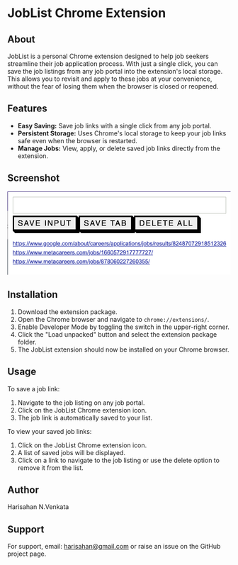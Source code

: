 # JobList Chrome Extension

## About

JobList is a personal Chrome extension designed to help job seekers streamline their job application process. With just a single click, you can save the job listings from any job portal into the extension's local storage. This allows you to revisit and apply to these jobs at your convenience, without the fear of losing them when the browser is closed or reopened.

## Features

- **Easy Saving:** Save job links with a single click from any job portal.
- **Persistent Storage:** Uses Chrome's local storage to keep your job links safe even when the browser is restarted.
- **Manage Jobs:** View, apply, or delete saved job links directly from the extension.

## Screenshot

![JobList Chrome Extension in action](./JobList.png)

## Installation

1. Download the extension package.
2. Open the Chrome browser and navigate to `chrome://extensions/`.
3. Enable Developer Mode by toggling the switch in the upper-right corner.
4. Click the "Load unpacked" button and select the extension package folder.
5. The JobList extension should now be installed on your Chrome browser.

## Usage

To save a job link:
1. Navigate to the job listing on any job portal.
2. Click on the JobList Chrome extension icon.
3. The job link is automatically saved to your list.

To view your saved job links:
1. Click on the JobList Chrome extension icon.
2. A list of saved jobs will be displayed.
3. Click on a link to navigate to the job listing or use the delete option to remove it from the list.


## Author

Harisahan N.Venkata

## Support

For support, email: harisahan@gmail.com or raise an issue on the GitHub project page.

